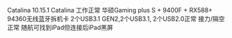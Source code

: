 Catalina 10.15.1 Catalina 工作正常
华硕Gaming plus S + 9400F + RX588+ 94360无线蓝牙拆机卡
2个USB3.1 GEN2,2个USB3.1, 2个USB2.0正常
接力/隔空正常
随航可找到iPad但连接后iPad黑屏
